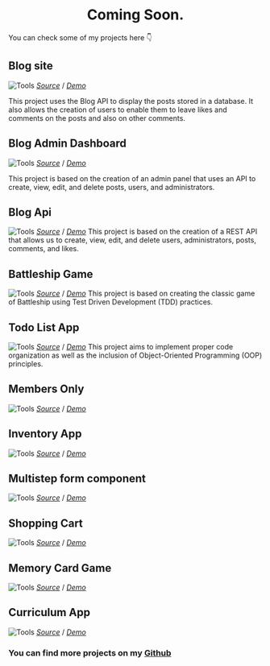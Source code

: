 <h1 style="text-align: center;">Coming Soon.</h1>
<p>You can check some of my projects here 👇<p/>

<h2>Blog site </h2>

![Tools](https://skillicons.dev/icons?i=ts,react,astro,tailwindcss)
[*Source*](https://github.com/lucasmblanco/blog-api-site) / [*Demo*](https://blog-api-site.vercel.app/)

This project uses the Blog API to display the posts stored in a database. It also allows the creation of users to enable them to leave likes and comments on the posts and also on other comments.

<h2>Blog Admin Dashboard</h2>

![Tools](https://skillicons.dev/icons?i=ts,react,nextjs,tailwindcss)
[*Source*](https://github.com/lucasmblanco/blog-api-admin-dashboard) / [*Demo*](blog-api-admin-dashboard.vercel.app)

This project is based on the creation of an admin panel that uses an API to create, view, edit, and delete posts, users, and administrators.

<h2>Blog Api</h2>

![Tools](https://skillicons.dev/icons?i=js,nodejs,expressjs,mongodb)
[*Source*](https://github.com/lucasmblanco/blog-api-be) / [*Demo*](https://blog-api-ol7v.onrender.com/v1)
This project is based on the creation of a REST API that allows us to create, view, edit, and delete users, administrators, posts, comments, and likes.

<h2>Battleship Game</h2>

![Tools](https://skillicons.dev/icons?i=html,scss,js,webpack,jest)
[*Source*](https://github.com/lucasmblanco/battleship) / [*Demo*](https://lucasblanco.me/battleship/)
This project is based on creating the classic game of Battleship using Test Driven Development (TDD) practices.

<h2>Todo List App </h2>

![Tools](https://skillicons.dev/icons?i=html,css,js,webpack)
[*Source*](https://github.com/lucasmblanco/todolist-TOP) / [*Demo*](https://lucasblanco.me/todolist-TOP/)
This project aims to implement proper code organization as well as the inclusion of Object-Oriented Programming (OOP) principles.


<h2>Members Only</h2>

![Tools](https://skillicons.dev/icons?i=js,nodejs,expressjs,mongodb)
[*Source*](https://github.com/lucasmblanco/members-only) / [*Demo*](members-only-si53.onrender.com)

<h2>Inventory App </h2>

![Tools](https://skillicons.dev/icons?i=js,nodejs,expressjs,mongodb)
[*Source*](https://github.com/lucasmblanco/inventory-application) / [*Demo*](inventory-application-v70v.onrender.com)
<h2>Multistep form component</h2>

![Tools](https://skillicons.dev/icons?i=react,tailwind)
[*Source*](https://github.com/lucasmblanco/multi-step-form-main) / [*Demo*](https://lmb-frontendmentor-multistepform.netlify.app/)

<h2>Shopping Cart</h2>

![Tools](https://skillicons.dev/icons?i=react,tailwind)
[*Source*](https://github.com/lucasmblanco/shopping-cart) / [*Demo*](https://lucasblanco.me/shopping-cart/)

<h2>Memory Card Game </h2>

![Tools](https://skillicons.dev/icons?i=react,tailwind)
[*Source*](https://github.com/lucasmblanco/memory-card-game) / [*Demo*](https://lucasblanco.me/memory-card-game/)

<h2>Curriculum App </h2>

![Tools](https://skillicons.dev/icons?i=react,scss)
[*Source*](https://github.com/lucasmblanco/cv-application-TOP) / [*Demo*](https://lucasblanco.me/cv-application-TOP/)



<h3>You can find more projects on my <a href="https://github.com/lucasmblanco"/>Github</h3>
